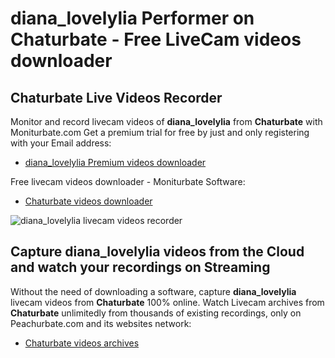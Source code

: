 # diana_lovelylia Performer on Chaturbate - Free LiveCam videos downloader

## Chaturbate Live Videos Recorder

Monitor and record livecam videos of **diana_lovelylia** from **Chaturbate** with Moniturbate.com
Get a premium trial for free by just and only registering with your Email address:
* [diana_lovelylia Premium videos downloader](https://moniturbate.com/request-demo-licence-key.html)

Free livecam videos downloader - Moniturbate Software:
* [Chaturbate videos downloader](https://moniturbate.com/moniturbate-download-software.html)

![diana_lovelylia livecam videos recorder](https://peachurnet.com/templates/moniturbate-software.png)


## Capture diana_lovelylia videos from the Cloud and watch your recordings on Streaming

Without the need of downloading a software, capture **diana_lovelylia** livecam videos from **Chaturbate** 100% online.
Watch Livecam archives from **Chaturbate** unlimitedly from thousands of existing recordings, only on Peachurbate.com and its websites network:
* [Chaturbate videos archives](https://peachurnet.com/)